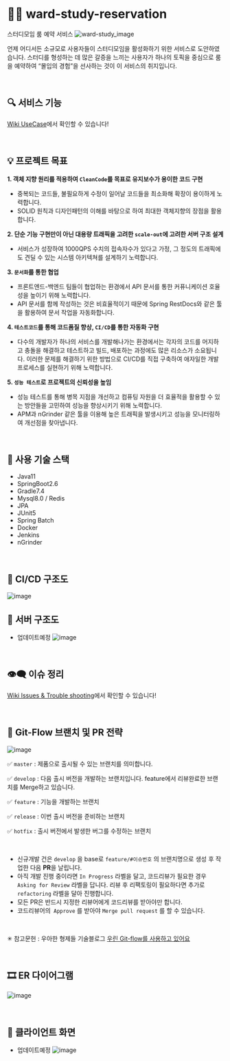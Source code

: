 # 👯‍♀️ ward-study-reservation
스터디모임 룸 예약 서비스 
![ward-study_image](https://user-images.githubusercontent.com/62453668/169026026-6278161e-781f-4f9c-86fd-1d7a0e8c821f.jpg)

언제 어디서든 소규모로 사용자들이 스터디모임을 활성화하기 위한 서비스로 도안하였습니다.
스터디를 형성하는 데 많은 갈증을 느끼는 사용자가 하나의 토픽을 중심으로 룸을 예약하여  “몰입의 경험”을 선사하는 것이 이 서비스의 취지입니다.

<br>

## 🔍 서비스 기능

[Wiki UseCase](https://github.com/f-lab-edu/ward-study-reservation/wiki/3.-UseCase-:-%EA%B8%B0%EB%8A%A5-%EA%B5%AC%ED%98%84-%EC%82%AC%EC%A0%84-%EC%84%A4%EA%B3%84)에서 확인할 수 있습니다!

<br>

## 💡 프로젝트 목표
**1. 객체 지향 원리를 적용하여 `CleanCode`를 목표로 유지보수가 용이한 코드 구현**
- 중복되는 코드들, 불필요하게 수정이 일어날 코드들을 최소화해 확장이 용이하게 노력합니다.
- SOLID 원칙과 디자인패턴의 이해를 바탕으로 하여 최대한 객체지향의 장점을 활용합니다.

**2. 단순 기능 구현만이 아닌 대용량 트래픽을 고려한 `scale-out`에 고려한 서버 구조 설계**
- 서비스가 성장하여 1000QPS 수치의 접속자수가 있다고 가정, 그 정도의 트래픽에도 견딜 수 있는 시스템 아키텍쳐를 설계하기 노력합니다.  

**3. `문서화`를 통한 협업**
- 프론트엔드-백엔드 팀들이 협업하는 환경에서 API 문서를 통한 커퓨니케이션 호율성을 높이기 위해 노력합니다.
- API 문서를 함께 작성하는 것은 비효율적이기 때문에 Spring RestDocs와 같은 툴을 활용하여 문서 작업을 자동화합니다.

**4. `테스트코드`를 통해 코드품질 향상, `CI/CD`를 통한 자동화 구현**
- 다수의 개발자가 하나의 서비스를 개발해나가는 환경에서는 각자의 코드를 머지하고 충돌을 해결하고 테스트하고 빌드, 배포하는 과정에도 많은 리소스가 소요됩니다. 이러한 문제를 해결하기 위한 방법으로 CI/CD를 직접 구축하여 애자일한 개발 프로세스를 실현하기 위해 노력합니다.

**5. `성능 테스트`로 프로젝트의 신뢰성을 높임**
- 성능 테스트를 통해 병목 지점을 개선하고 컴퓨팅 자원을 더 효율적을 활용할 수 있는 방안들을 고민하여 성능을 향상시키기 위해 노력합니다.
- APM과 nGrinder 같은 툴을 이용해 높은 트래픽을 발생시키고 성능을 모니터링하여 개선점을 찾아냅니다.

<br>

## 🛒 사용 기술 스택
- Java11
- SpringBoot2.6
- Gradle7.4
- Mysql8.0 / Redis
- JPA
- JUnit5
- Spring Batch
- Docker 
- Jenkins
- nGrinder 

<br>

## 🔗 CI/CD 구조도
![image](https://user-images.githubusercontent.com/62453668/164407464-9df1d184-da84-4e4f-b533-2aad2a5b3757.png)


## 🎡 서버 구조도
- 업데이트예정
![image](https://user-images.githubusercontent.com/62453668/170675065-eb83f7d8-5759-49c4-89fe-ba315283c003.png)

<br>

## 👁‍🗨 이슈 정리
[Wiki Issues & Trouble shooting](https://github.com/f-lab-edu/ward-study-reservation/wiki/4.-Issues-&-Trouble-shooting)에서 확인할 수 있습니다!

<br>

## 🔖 Git-Flow 브랜치 및 PR 전략 

![image](https://user-images.githubusercontent.com/62453668/169458249-74e55a36-a631-4440-a52d-332fa78eb9f4.png)


✅ `master` : 제품으로 출시될 수 있는 브랜치를 의미합니다.

✅ `develop` : 다음 출시 버전을 개발하는 브랜치입니다. feature에서 리뷰완료한 브랜치를 Merge하고 있습니다.

✅ `feature` : 기능을 개발하는 브랜치

✅ `release` : 이번 출시 버전을 준비하는 브랜치

✅ `hotfix` : 출시 버전에서 발생한 버그를 수정하는 브랜치

<br>

- 신규개발 건은 `develop` 을 base로 `feature/#이슈번호` 의 브랜치명으로 생성 후 작업한 다음 **PR**을 날립니다.
- 아직 개발 진행 중이라면 `In Progress` 라벨을 달고, 코드리뷰가 필요한 경우 `Asking for Review` 라벨을 답니다. 리뷰 후 리팩토링이 필요하다면 추가로 `refactoring` 라벨을 달아 진행합니다.
- 모든 PR은 반드시 지정한 리뷰어에게 코드리뷰를 받아야만 합니다.
- 코드리뷰어의` Approve` 를 받아야 `Merge pull request` 를 할 수 있습니다.

<br>

✳ 참고문헌 : 
우아한 형제들 기술블로그 [우린 Git-flow를 사용하고 있어요](https://woowabros.github.io/experience/2017/10/30/baemin-mobile-git-branch-strategy.html)



<br>

## 🎞 ER 다이어그램
![image](https://user-images.githubusercontent.com/62453668/169633501-01fe842c-e170-430f-a9c6-3a1090534da6.png)

<br>

## 🎨 클라이언트 화면
- 업데이트예정
![image](https://user-images.githubusercontent.com/62453668/169858412-601105f0-edd9-4966-b751-e95851d4a926.png)



